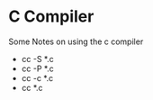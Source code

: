 # C Compiler
Some Notes on using the c compiler
<ul>
  <li> cc   -S  *.c
  <li> cc   -P  *.c
  <li> cc   -c  *.c
  <li> cc     *.c 
</ul>
